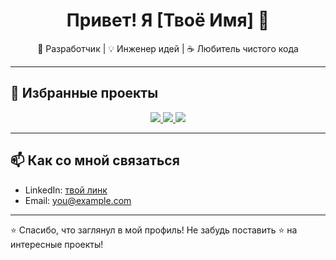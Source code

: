 <h1 align="center">Привет! Я [Твоё Имя] 👋</h1>
<p align="center">🔧 Разработчик | 💡 Инженер идей | ☕ Любитель чистого кода</p>

---

## 🚀 Избранные проекты

<div align="center">

<a href="https://github.com/your-username/project-1">
  <img src="https://github-readme-stats.vercel.app/api/pin/?username=your-username&repo=project-1" />
</a>

<a href="https://github.com/your-username/project-2">
  <img src="https://github-readme-stats.vercel.app/api/pin/?username=your-username&repo=project-2" />
</a>

<a href="https://github.com/your-username/project-3">
  <img src="https://github-readme-stats.vercel.app/api/pin/?username=your-username&repo=project-3" />
</a>

</div>

---

## 📫 Как со мной связаться

- LinkedIn: [твой линк](https://linkedin.com/in/...)
- Email: you@example.com

---

⭐️ Спасибо, что заглянул в мой профиль! Не забудь поставить ⭐ на интересные проекты!
